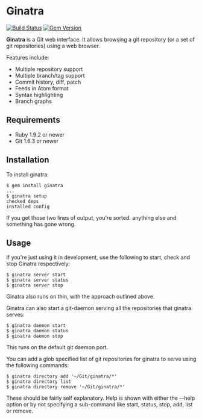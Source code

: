 # Ginatra

[![Build Status](https://travis-ci.org/NARKOZ/ginatra.png?branch=master)](https://travis-ci.org/NARKOZ/ginatra)
[![Gem Version](https://fury-badge.herokuapp.com/rb/ginatra.png)](http://badge.fury.io/rb/ginatra)

**Ginatra** is a Git web interface. It allows browsing a git repository (or a set of
git repositories) using a web browser.

Features include:

+ Multiple repository support
+ Multiple branch/tag support
+ Commit history, diff, patch
+ Feeds in Atom format
+ Syntax highlighting
+ Branch graphs

## Requirements

+ Ruby 1.9.2 or newer
+ Git 1.6.3 or newer

## Installation

To install ginatra:

    $ gem install ginatra
    ...
    $ ginatra setup
    checked deps
    installed config

If you get those two lines of output, you're sorted. anything else and something
has gone wrong.

## Usage

If you're just using it in development, use the following to start, check and stop Ginatra
respectively:

    $ ginatra server start
    $ ginatra server status
    $ ginatra server stop

Ginatra  also runs  on thin, with the approach outlined above.

Ginatra can also start a git-daemon serving all the repositories that ginatra serves:

    $ ginatra daemon start
    $ ginatra daemon status
    $ ginatra daemon stop

This runs on the default git daemon port.

You can add a glob specified list of git repositories for ginatra to serve using the
following commands:

    $ ginatra directory add '~/Git/ginatra/*'
    $ ginatra directory list
    $ ginatra directory remove '~/Git/ginatra/*'

These should be fairly self explanatory. Help is shown with either the --help option
or by not specifying a sub-command like start, status, stop, add, list or remove.
